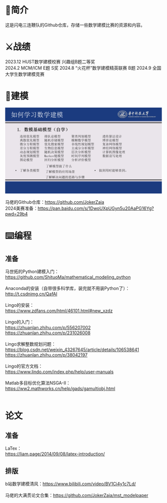 # 📑简介

这是闪电三连鞭队的Github仓库，存储一些数学建模比赛的资源和内容。
# ⚔战绩
2023.12 HUST数学建模校赛 兴趣组B题二等奖  
2024.2 MCM/ICM E题 S奖 
2024.8 “火花杯”数学建模精英联赛 B题 
2024.9 全国大学生数学建模竞赛
# 🦄建模
![1702357742159](image/README/1702357742159.png)

马佬的Github仓库：https://github.com/JokerZaia  
2024美赛准备：https://pan.baidu.com/s/1DwoUXpUGyn5u20AaPG16Yg?pwd=29b4

# ⌨️编程

## 准备

马世拓的Python建模入门：</br>
https://github.com/ShituoMa/mathematical_modeling_python</br></br>
Anaconda的安装（自带很多科学库，装完就不用装Python了）：<br/>
http://t.csdnimg.cn/QafAI <br/><br/>
Lingo的安装：</br>
https://www.zdfans.com/html/46101.html#new_xzdz</br></br>
Lingo的入门：</br>
https://zhuanlan.zhihu.com/p/556207002</br>
https://zhuanlan.zhihu.com/p/231026008</br></br>
Lingo求解整数规划问题：</br>
https://blog.csdn.net/weixin_43267645/article/details/106538641</br>
https://zhuanlan.zhihu.com/p/38042197</br></br>
Lingo的官方文档：</br>
https://www.lindo.com/index.php/help/user-manuals</br></br>
Matlab多目标优化算法NSGA-Ⅱ：</br>
https://ww2.mathworks.cn/help/gads/gamultiobj.html</br></br>


# 论文

## 准备

LaTex：</br>https://liam.page/2014/09/08/latex-introduction/

## 排版

b站数学建模清风：https://www.bilibili.com/video/BV1Ci4y1c7Ld/</br></br>
马佬的大满贯论文合集：https://github.com/JokerZaia/mst_modelpaper</br>
